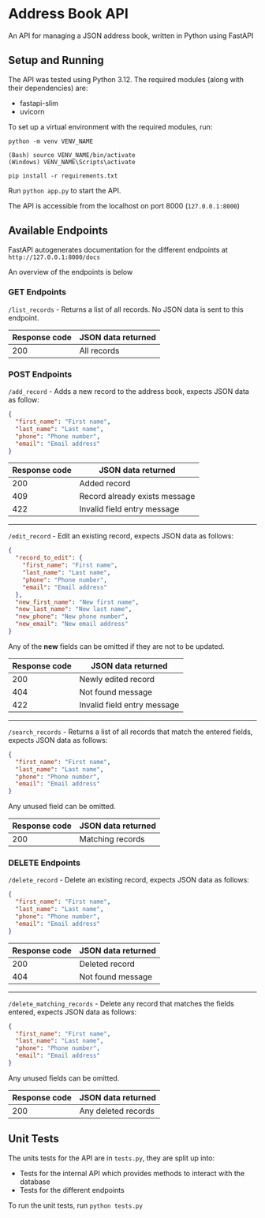 # Address Book API

An API for managing a JSON address book, written in Python using FastAPI

## Setup and Running
The API was tested using Python 3.12.
The required modules (along with their dependencies) are:
- fastapi-slim
- uvicorn

To set up a virtual environment with the required modules, run:
```
python -m venv VENV_NAME

(Bash) source VENV_NAME/bin/activate
(Windows) VENV_NAME\Scripts\activate

pip install -r requirements.txt
```

Run `python app.py` to start the API.

The API is accessible from the localhost on port 8000 (`127.0.0.1:8000`)

## Available Endpoints
FastAPI autogenerates documentation for the different endpoints at `http://127.0.0.1:8000/docs`

An overview of the endpoints is below
### GET Endpoints
`/list_records` - Returns a list of all records. No JSON data is sent to this endpoint.

| Response code | JSON data returned |
| ------------- | ------------------ |
| 200           | All records        |

### POST Endpoints
`/add_record` - Adds a new record to the address book, expects JSON data as follow:
```json
{
  "first_name": "First name",
  "last_name": "Last name",
  "phone": "Phone number",
  "email": "Email address"
}
```

| Response code | JSON data returned            |
| ------------- | ------------------            |
| 200           | Added record                  |
| 409           | Record already exists message |
| 422           | Invalid field entry message   |

---
`/edit_record` - Edit an existing record, expects JSON data as follows:
```json
{
  "record_to_edit": {
    "first_name": "First name",
    "last_name": "Last name",
    "phone": "Phone number",
    "email": "Email address"
  },
  "new_first_name": "New first name",
  "new_last_name": "New last name",
  "new_phone": "New phone number",
  "new_email": "New email address"
}
```

Any of the **new** fields can be omitted if they are not to be updated.

| Response code | JSON data returned           |
| ------------- | ------------------           |
| 200           | Newly edited record          |
| 404           | Not found message            |
| 422           | Invalid field entry message  |

---
`/search_records` - Returns a list of all records that match the entered fields, expects JSON data as follows:
```json
{
  "first_name": "First name",
  "last_name": "Last name",
  "phone": "Phone number",
  "email": "Email address"
}
```

Any unused field can be omitted.

| Response code | JSON data returned |
| ------------- | ------------------ |
| 200           | Matching records   |

### DELETE Endpoints

`/delete_record` - Delete an existing record, expects JSON data as follows:
```json
{
  "first_name": "First name",
  "last_name": "Last name",
  "phone": "Phone number",
  "email": "Email address"
}
```

| Response code | JSON data returned |
| ------------- | ------------------ |
| 200           | Deleted record     |
| 404           | Not found message  |

---
`/delete_matching_records` - Delete any record that matches the fields entered, expects JSON data as follows:
```json
{
  "first_name": "First name",
  "last_name": "Last name",
  "phone": "Phone number",
  "email": "Email address"
}
```

Any unused fields can be omitted.

| Response code | JSON data returned  |
| ------------- | ------------------  |
| 200           | Any deleted records |

## Unit Tests
The units tests for the API are in `tests.py`, they are split up into:
- Tests for the internal API which provides methods to interact with the database
- Tests for the different endpoints

To run the unit tests, run `python tests.py`
